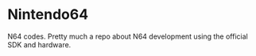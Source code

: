 # Nintendo64
N64 codes.
Pretty much a repo about N64 development using the official SDK and hardware.
